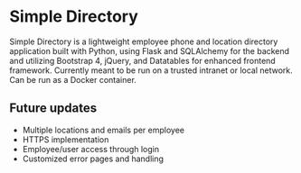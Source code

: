 # Simple Directory

Simple Directory is a lightweight employee phone and location directory application built with Python, using Flask and SQLAlchemy for the backend and utilizing Bootstrap 4, jQuery, and Datatables for enhanced frontend framework.  Currently meant to be run on a trusted intranet or local network.  Can be run as a Docker container.


## Future updates

- Multiple locations and emails per employee
- HTTPS implementation
- Employee/user access through login
- Customized error pages and handling